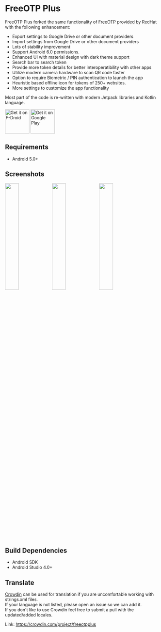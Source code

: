 # FreeOTP Plus

FreeOTP Plus forked the same functionality of [FreeOTP](https://github.com/freeotp/freeotp-android) provided by RedHat with the following enhancement:
* Export settings to Google Drive or other document providers
* Import settings from Google Drive or other document providers
* Lots of stability improvement
* Support Android 6.0 permissions.
* Enhanced UI with material design with dark theme support
* Search bar to search token
* Provide more token details for better interoperatibility with other apps
* Utilize modern camera hardware to scan QR code faster
* Option to require Biometric / PIN authentication to launch the app
* Heuristic based offline icon for tokens of 250+ websites.
* More settings to customize the app functionality

Most part of the code is re-written with modern Jetpack libraries and Kotlin language.

<a href="https://f-droid.org/packages/org.liberty.android.freeotpplus/" target="_blank">
<img src="https://f-droid.org/badge/get-it-on.png" alt="Get it on F-Droid" height="80"/></a>
<a href="https://play.google.com/store/apps/details?id=org.liberty.android.freeotpplus" target="_blank">
<img src="https://play.google.com/intl/en_us/badges/images/generic/en-play-badge.png" alt="Get it on Google Play" height="80"/></a>

## Requirements

* Android 5.0+

## Screenshots

<div>
<img src="fastlane/metadata/android/en-US/images/phoneScreenshots/001.png" width="30%">
<img src="fastlane/metadata/android/en-US/images/phoneScreenshots/002.png" width="30%">
<img src="fastlane/metadata/android/en-US/images/phoneScreenshots/003.png" width="30%">
</div>

## Build Dependencies

* Android SDK
* Android Studio 4.0+

## Translate

[Crowdin](https://crowdin.com/project/freeotpplus) can be used for translation if you are uncomfortable working with strings.xml files.  
If your language is not listed, please open an issue so we can add it.  
If you don't like to use Crowdin feel free to submit a pull with the updated/added locales.

Link: https://crowdin.com/project/freeotpplus

